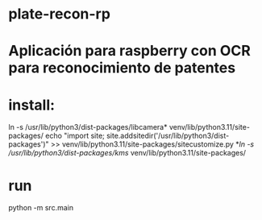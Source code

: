 # plate-recon-rp
# Aplicación para raspberry con OCR para reconocimiento de patentes
# install:
ln -s /usr/lib/python3/dist-packages/libcamera* venv/lib/python3.11/site-packages/
echo "import site; site.addsitedir('/usr/lib/python3/dist-packages')" >> venv/lib/python3.11/site-packages/sitecustomize.py
**ln -s /usr/lib/python3/dist-packages/kms* venv/lib/python3.11/site-packages/

# run
python -m src.main

